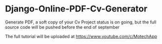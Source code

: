 # Django-Online-PDF-Cv-Generator
Generate PDF, a soft copy of your Cv
Project status is on going, but the full source code will be pushed before the end of september


The full tutorial will be uploaded at https://www.youtube.com/c/MotechApp
